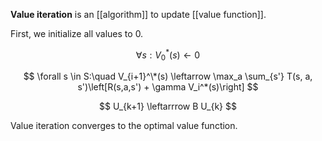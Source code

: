 **Value iteration** is an [[algorithm]] to update [[value function]].

First, we initialize all values to 0.

$$
\forall s: V_0^*(s) \leftarrow 0 \tag{Initialization}
$$

$$
\forall s \in S:\quad V_{i+1}^\*(s) \leftarrow \max_a \sum_{s'} T(s, a, s')\left[R(s,a,s') + \gamma V_i^*(s)\right]
$$

$$
U_{k+1} \leftarrrow B U_{k}
$$

Value iteration converges to the optimal value function.